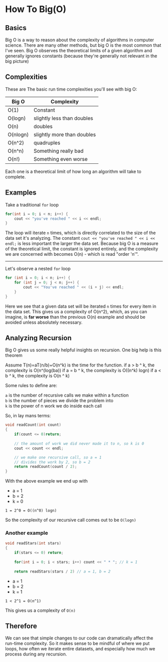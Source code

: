 # How To Big(O)

## Basics

Big O is a way to reason about the complexity of algorithms in computer science. There are many other methods, but big O is the most common that I've seen. Big O observes the theoretical limits of a given algorithm and generally ignores constants (because they're generally not relevant in the big picture)

## Complexities

These are The basic run time complexities you'll see with big O:

|Big O|Complexity|
|---|---|
|O(1)		|Constant|
|O(logn)	|slightly less than doubles|
|O(n)		|doubles|
|O(nlogn)	|slightly more than doubles|
|O(n^2)	|quadruples|
|O(n^n)	|Something really bad|
|O(n!)		|Something even worse|


Each one is a theoretical limit of how long an algorithm will take to complete.

## Examples

Take a traditional `for` loop 

```c++
for(int i = 0; i < n; i++) {
	cout << "you've reached " << i << endl;
}
```

The loop will iterate `n` times, which is directly correlated to the size of the data set it's analyzing. The constant `cout << "you've reached " << i << endl;` is less important the larger the data set. Because big O is a measure of the theoretical limit, the constant is ignored entirely, and the complexity we are concerned with becomes O(n) - which is read "order 'n'".

<hr />

Let's observe a nested `for` loop

```c++
for (int i = 0; i < n; i++) {
	for (int j = 0; j < n; j++) {
		cout << "You've reached " << (i + j) << endl;
	}
}
```

Here we see that a given data set will be iterated `n` times for every item in the data set. This gives us a complexity of O(n^2), which, as you can imagine, is __far worse__ than the previous O(n) example and should be avoided unless absolutely necessary.

## Analyzing Recursion

Big O gives us some really helpful insights on recursion. One big help is this theorem

Assume T(n)=aT(n/b)+O(n^k) is the time for the function.
if a > b ^ k, the complexity is O(n^(log(ba))
if a = b ^ k, the complexity is O((n^k) logn)
if a < b ^ k, the complexity is O(n ^ k)

Some rules to define are:

`a` is the number of recursive calls we make within a function  
`b` is the number of pieces we divide the problem into  
`k` is the power of n work we do inside each call

So, in lay mans terms:

```c++
void readCount(int count) 
{
	if(count <= 0)return;
	
	// the amount of work we did never made it to n, so k is 0
	cout << count << endl;			

	// we make one recursive call, so a = 1
	// divides the work by 2, so b = 2
	return readCount(count / 2); 
}
```

With the above example we end up with 

- a = 1
- b = 2
- k = 0

`1 = 2^0 = O((n^0) logn)`

So the complexity of our recursive call comes out to be `O(logn)`

### Another example

```c++
void readStars(int stars)
{
	if(stars <= 0) return;
	
	for(int i = 0; i < stars; i++) count << " * "; // k = 1
	
	return readStars(stars / 2) // a = 1, b = 2
```

- a = 1
- b = 2
- k = 1

`1 < 2^1 = O(n^1)`

This gives us a complexity of `O(n)`

## Therefore

We can see that simple changes to our code can dramatically affect the run-time complexity. So it makes sense to be mindful of where we put loops, how often we iterate entire datasets, and especially how much we process during any recursion. 